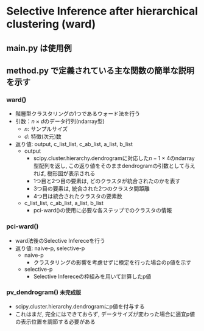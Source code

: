 # Selective Inference after hierarchical clustering (ward)

## main.py は使用例

## method.py で定義されている主な関数の簡単な説明を示す

### ward()
- 階層型クラスタリングの1つであるウォード法を行う
- 引数：$n \times d$のデータ行列(ndarray型) 
  - $n$: サンプルサイズ
  - $d$: 特徴(次元)数
- 返り値: output, c_list_list, c_ab_list, a_list, b_list
  - output 
    - scipy.cluster.hierarchy.dendrogramに対応した$n - 1 \times 4$のndarray型配列を返し, この返り値をそのままdendrogramの引数として与えれば, 樹形図が表示される
    - 1つ目と2つ目の要素は, どのクラスタが統合されたのかを表す
    - 3つ目の要素は, 統合された2つのクラスタ間距離
    - 4つ目は統合されたクラスタの要素数
  - c_list_list, c_ab_list, a_list, b_list
    - pci-ward()の使用に必要な各ステップでのクラスタの情報 

### pci-ward()
- ward法後のSelective Infereceを行う
- 返り値: naive-p, selective-p
  - naive-p
    - クラスタリングの影響を考慮せずに検定を行った場合のp値を示す
  - selective-p 
    - Selective Infereceの枠組みを用いて計算したp値
  
### pv_dendrogram() `未完成版`
- scipy.cluster.hierarchy.dendrogramにp値を付与する
- これはまだ, 完全にはできておらず, データサイズが変わった場合に適宜p値の表示位置を調節する必要がある